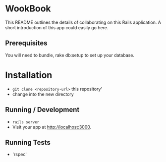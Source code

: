 # WookBook

This README outlines the details of collaborating on this Rails application.
A short introduction of this app could easily go here.

## Prerequisites

You will need to bundle, rake db:setup to set up your database.

# Installation

* `git clone <repository-url>` this repository'
* change into the new directory

## Running / Development

* `rails server`
* Visit your app at [http://localhost:3000](http://localhost:3000).

## Running Tests

* 'rspec'
